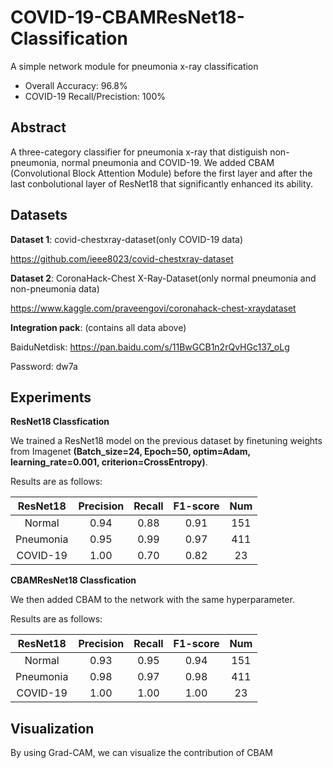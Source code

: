 # COVID-19-CBAMResNet18-Classification
A simple network module for pneumonia x-ray classification
+ Overall Accuracy: 96.8%
+ COVID-19 Recall/Precistion: 100%
## Abstract
A three-category classifier for pneumonia x-ray that distiguish non-pneumonia, normal pneumonia and COVID-19. We added CBAM (Convolutional Block Attention Module) before the first layer and after the last conbolutional layer of ResNet18 that significantly enhanced its ability.
## Datasets
**Dataset 1**: covid-chestxray-dataset(only COVID-19 data)

https://github.com/ieee8023/covid-chestxray-dataset

**Dataset 2**: CoronaHack-Chest X-Ray-Dataset(only normal pneumonia and non-pneumonia data)

https://www.kaggle.com/praveengovi/coronahack-chest-xraydataset

**Integration pack**: (contains all data above)

BaiduNetdisk: https://pan.baidu.com/s/11BwGCB1n2rQvHGc137_oLg 

Password: dw7a
## Experiments
**ResNet18 Classfication**

We trained a ResNet18 model on the previous dataset by finetuning weights from Imagenet **(Batch_size=24, Epoch=50, optim=Adam, learning_rate=0.001, criterion=CrossEntropy)**.

Results are as follows:

ResNet18|Precision|Recall|F1-score|Num
:----:|:----:|:----:|:----:|:----:
Normal|0.94|0.88|0.91|151
Pneumonia|0.95|0.99|0.97|411
COVID-19|1.00|0.70|0.82|23

**CBAMResNet18 Classfication**

We then added CBAM to the network with the same hyperparameter.

Results are as follows:

ResNet18|Precision|Recall|F1-score|Num
:----:|:----:|:----:|:----:|:----:
Normal|0.93|0.95|0.94|151
Pneumonia|0.98|0.97|0.98|411
COVID-19|1.00|1.00|1.00|23

## Visualization
By using Grad-CAM, we can visualize the contribution of CBAM
